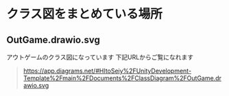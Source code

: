 # クラス図をまとめている場所

## OutGame.drawio.svg
アウトゲームのクラス図になっています 下記URLからご覧になれます
> https://app.diagrams.net/#HItoSeiy%2FUnityDevelopment-Template%2Fmain%2FDocuments%2FClassDiagram%2FOutGame.drawio.svg
